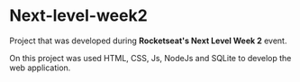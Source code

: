 # Next-level-week2
  Project that was developed during <strong>Rocketseat's Next Level Week 2</strong> event.
  
  On this project was used HTML, CSS, Js, NodeJs and SQLite to develop the web application.
